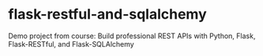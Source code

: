 # flask-restful-and-sqlalchemy
Demo project from course: Build professional REST APIs with Python, Flask, Flask-RESTful, and Flask-SQLAlchemy
